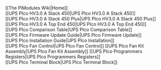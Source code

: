 [[The PiModules Wiki|Home]]  
[[UPS PIco HV3.0 A Stack 450|UPS PIco HV3.0 A Stack 450]]  
[[UPS PIco HV3.0 A Stack 450 Plus|UPS PIco HV3.0 A Stack 450 Plus]]  
[[UPS PIco HV3.0 A Top End 450|UPS PIco HV3.0 A Top End 450]]  
[[UPS PIco Comparison Table|UPS PIco Comparison Table]]  
[[UPS PIco Firmware Update Guide|UPS PIco Firmware Update]]  
[[UPS PIco Installation Guide|UPS PIco Installation]]  
[[UPS PIco Fan Control|UPS PIco Fan Control]]
[[UPS PIco Fan Kit Assembly|UPS PIco Fan Kit Assembly]]
[[UPS PIco Programmers Registers|UPS PIco Programmers Registers]]  
[[UPS PIco Terminal Block|UPS PIco Terminal Block]]  

